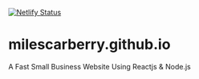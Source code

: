 [![Netlify Status](https://api.netlify.com/api/v1/badges/9c1cb0d6-faf6-4160-b7b5-edd37147dde5/deploy-status)](https://app.netlify.com/sites/react-node-small-business/deploys)
# milescarberry.github.io
A Fast Small Business Website Using Reactjs &amp; Node.js
